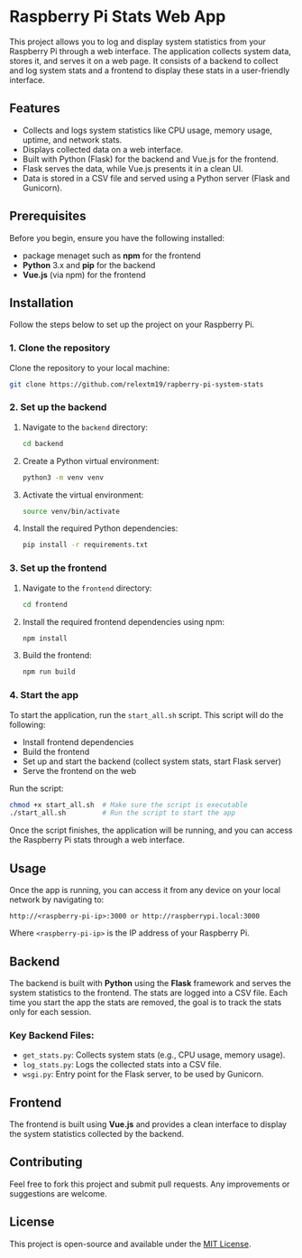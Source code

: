 # Raspberry Pi Stats Web App

This project allows you to log and display system statistics from your Raspberry Pi through a web interface. The application collects system data, stores it, and serves it on a web page. It consists of a backend to collect and log system stats and a frontend to display these stats in a user-friendly interface.

## Features

- Collects and logs system statistics like CPU usage, memory usage, uptime, and network stats.
- Displays collected data on a web interface.
- Built with Python (Flask) for the backend and Vue.js for the frontend.
- Flask serves the data, while Vue.js presents it in a clean UI.
- Data is stored in a CSV file and served using a Python server (Flask and Gunicorn).

## Prerequisites

Before you begin, ensure you have the following installed:

- package menaget such as **npm** for the frontend
- **Python** 3.x and **pip** for the backend
- **Vue.js** (via npm) for the frontend

## Installation

Follow the steps below to set up the project on your Raspberry Pi.

### 1. Clone the repository

Clone the repository to your local machine:

```bash
git clone https://github.com/relextm19/rapberry-pi-system-stats
```

### 2. Set up the backend

1. Navigate to the `backend` directory:

   ```bash
   cd backend
   ```

2. Create a Python virtual environment:

   ```bash
   python3 -m venv venv
   ```

3. Activate the virtual environment:

   ```bash
   source venv/bin/activate
   ```

4. Install the required Python dependencies:

   ```bash
   pip install -r requirements.txt
   ```

### 3. Set up the frontend

1. Navigate to the `frontend` directory:

   ```bash
   cd frontend
   ```

2. Install the required frontend dependencies using npm:

   ```bash
   npm install
   ```

3. Build the frontend:

   ```bash
   npm run build
   ```

### 4. Start the app

To start the application, run the `start_all.sh` script. This script will do the following:

- Install frontend dependencies
- Build the frontend
- Set up and start the backend (collect system stats, start Flask server)
- Serve the frontend on the web



Run the script:

```bash
chmod +x start_all.sh  # Make sure the script is executable
./start_all.sh         # Run the script to start the app
```

Once the script finishes, the application will be running, and you can access the Raspberry Pi stats through a web interface.

## Usage

Once the app is running, you can access it from any device on your local network by navigating to:

```
http://<raspberry-pi-ip>:3000 or http://raspberrypi.local:3000
```

Where `<raspberry-pi-ip>` is the IP address of your Raspberry Pi.

## Backend

The backend is built with **Python** using the **Flask** framework and serves the system statistics to the frontend. The stats are logged into a CSV file. Each time you start the app the stats are removed, the goal is to track the stats only for each session.

### Key Backend Files:

- `get_stats.py`: Collects system stats (e.g., CPU usage, memory usage).
- `log_stats.py`: Logs the collected stats into a CSV file.
- `wsgi.py`: Entry point for the Flask server, to be used by Gunicorn.

## Frontend

The frontend is built using **Vue.js** and provides a clean interface to display the system statistics collected by the backend.

## Contributing

Feel free to fork this project and submit pull requests. Any improvements or suggestions are welcome.

## License

This project is open-source and available under the [MIT License](LICENSE).
